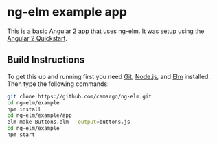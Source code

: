 # ng-elm example app

This is a basic Angular 2 app that uses ng-elm. 
It was setup using the [Angular 2 Quickstart](https://angular.io/docs/ts/latest/quickstart.html).

## Build Instructions

To get this up and running first you need [Git](https://git-scm.com/), [Node.js](https://nodejs.org/), and [Elm](http://elm-lang.org/install) installed.<br>
Then type the following commands:

```bash
git clone https://github.com/camargo/ng-elm.git
cd ng-elm/example
npm install
cd ng-elm/example/app
elm make Buttons.elm --output=buttons.js
cd ng-elm/example
npm start
```
